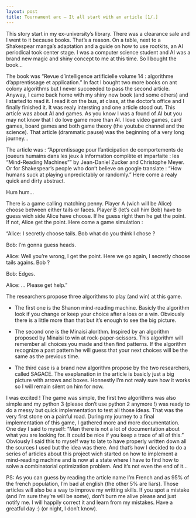 ```yaml
---
layout: post
title: Tournament arc — It all start with an article [1/.]
---
```


This story start in my ex-university’s library. There was a clearance sale and
I went to it because books. That’s a reason. On a table, next to a Shakespear
manga’s adaptation and a guide on how to use rootkits, an AI periodical took
center stage. I was a computer science student and AI was a brand new magic and
shiny concept to me at this time. So I bought the book...


The book was “Revue d’intelligence artificielle volume 14 : algorithme d’apprentissage et application.” In fact I bought two more books on ant colony algorithms but I never succeeded to pass the second article. Anyway, I came back home with my shiny new book (and some others) and I started to read it. I read it on the bus, at class, at the doctor’s office and I finally finished it. It was realy intersting and one article stood out. This article was about AI and games. As you know I was a found of AI but you may not know that I do love game more than AI. I love video games, card games, board games and both game theory (the youtube channel and the science). That article (drammatic pause) was the beginning of a very long journey…

The article was : “Apprentissage pour l’anticipation de comportements de joueurs humains dans les jeux à information complète et imparfaite : les “Mind-Reading Machines”” by Jean-Daniel Zucker and Christophe Meyer. Or for Shakespear’s people who don’t believe on google translate : “How humans suck at playing unpredictably or randomly.” Here come a realy quick and dirty abstract.

Hum hum…

There is a game calling matching penny. Player A (wich will be Alice) choose between either tails or faces. Player B (let’s call him Bob) have to guess wich side Alice have choose. If he guess right then he get the point. If not, Alice get the point. Here come a game simulation :

“Alice: I secretly choose tails. Bob what do you think I chose ?

Bob: I’m gonna guess heads.

Alice: Well you’re wrong, I get the point. Here we go again, I secretly choose tails agains. Bob ?

Bob: Edges.

Alice: ... Please get help.”

The researchers propose three algorithms to play (and win) at this game.

* The first one is the Shanon mind-reading machine. Basicly the algorithm look if you change or keep your choice after a loss or a win. Obviously there is a little more than that but it’s enough to see the big picture.

* The second one is the Minaisi alorithm. Inspired by an algorithm proposed by Minaisi to win at rock-paper-scissors. This algorithm will remember all choices you made and then find patterns. If the algorithm recognize a past pattern he will guess that your next choices will be the same as the previous time.

* The third case is a brand new algorithm propose by the two researchers, called SAGACE. The exeplanation in the article is basicly just a big picture with arrows and boxes. Honnestly I’m not realy sure how it works so I will remain silent on him for now.

I was excited ! The game was simple, the first two algorithms was also simple and my python 3 (please don’t use python 2 anymore !) was ready to do a messy but quick implementation to test all those ideas. That was the very first stone on a painful road. During my journey to a final implementation of this game, I gathered more and more documentation. One day I said to myself: “Man there is not a lot of documentation about what you are looking for. It could be nice if you keep a trace of all of this.” Obviously I said this to myself way to late to have properly written down all the sources I used but the idea was there. And that’s how I decided to do a series of articles about this project wich started on how to implement a mind-reading machine and is now at a state where I have to find how to solve a combinatorial optimization problem. And it’s not even the end of it…

PS: As you can guess by reading the article name I’m French and as 95% of the french population, I’m bad at english (the other 5% are liars). Those articles will also be a way to improve my writting skills. If you spot a mistake (and I’m sure they’re will be some), don’t burn me alive please and just notify me. I will happily correct it and learn from my mistakes. Have a greatful day :) (or night, I don’t know).
